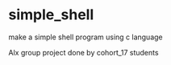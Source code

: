 # simple_shell

make a simple shell program using c language

Alx group project done by cohort_17 students
